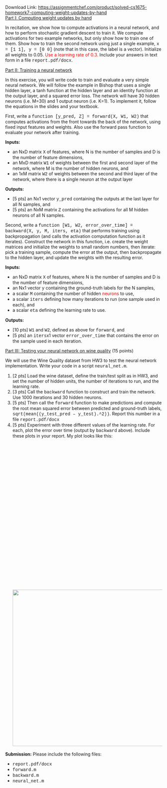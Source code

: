 Download Link: https://assignmentchef.com/product/solved-cs1675-homework7-computing-weight-updates-by-hand
<br>
<u>Part I: Computing weight updates by hand</u>

In recitation, we show how to compute activations in a neural network, and how to perform stochastic gradient descent to train it. We compute activations for two example networks, but only show how to train one of them. Show how to train the second network using just a single example, <span style="font-family: courier new;">x = [1 1], y = [0 0]</span> (note that in this case, the label is a vector). Initialize all weights to 0.05. <span style="color: red;">Use a learning rate of 0.3.</span> Include your answers in text form in a file <span style="font-family: courier new;">report.pdf/docx</span>.

<u>Part II: Training a neural network</u>

In this exercise, you will write code to train and evaluate a very simple neural network. We will follow the example in Bishop that uses a single hidden layer, a tanh function at the hidden layer and an identity function at the output layer, and a squared error loss. The network will have 30 hidden neurons (i.e. M=30) and 1 output neuron (i.e. K=1). To implement it, follow the equations in the slides and your textbook.

First, write a <span style="font-family: courier new;">function [y_pred, Z] = forward(X, W1, W2)</span> that computes activations from the front towards the back of the network, using fixed input features and weights. Also use the forward pass function to evaluate your network after training.

<b>Inputs:</b>

<ul>

 <li>an NxD matrix <span style="font-family: courier new;">X</span> of features, where N is the number of samples and D is the number of feature dimensions,</li>

 <li>an MxD matrix <span style="font-family: courier new;">W1</span> of weights between the first and second layer of the network, where M is the number of hidden neurons, and</li>

 <li>an 1xM matrix <span style="font-family: courier new;">W2</span> of weights between the second and third layer of the network, where there is a single neuron at the output layer</li>

</ul>

<b>Outputs:</b>

<ul>

 <li>[5 pts] an Nx1 vector <span style="font-family: courier new;">y_pred</span> containing the outputs at the last layer for all N samples, and</li>

 <li>[5 pts] an NxM matrix <span style="font-family: courier new;">Z</span> containing the activations for all M hidden neurons of all N samples.</li>

</ul>

Second, write a <span style="font-family: courier new;">function [W1, W2, error_over_time] = backward(X, y, M, iters, eta)</span> that performs training using backpropagation (and calls the activation computation function as it iterates). Construct the network in this function, i.e. create the weight matrices and initialize the weights to small random numbers, then iterate: pick a training sample, compute the error at the output, then backpropagate to the hidden layer, and update the weights with the resulting error.

<b>Inputs:</b>

<ul>

 <li>an NxD matrix <span style="font-family: courier new;">X</span> of features, where N is the number of samples and D is the number of feature dimensions,</li>

 <li>an Nx1 vector <span style="font-family: courier new;">y</span> containing the ground-truth labels for the N samples,</li>

 <li>a scalar <span style="font-family: courier new;">M</span> containing the number of hidden <span style="color: red;">neurons</span> to use,</li>

 <li>a scalar <span style="font-family: courier new;">iters</span> defining how many iterations to run (one sample used in each), and</li>

 <li>a scalar <span style="font-family: courier new;">eta</span> defining the learning rate to use.</li>

</ul>

<b>Outputs:</b>

<ul>

 <li>[10 pts] <span style="font-family: courier new;">W1</span> and <span style="font-family: courier new;">W2</span>, defined as above for <span style="font-family: courier new;">forward</span>, and</li>

 <li>[5 pts] an <span style="font-family: courier new;">iters</span>x1 vector <span style="font-family: courier new;">error_over_time</span> that contains the error on the sample used in each iteration.</li>

</ul>

<u>Part III: Testing your neural network on wine quality</u> (15 points)

We will use the Wine Quality dataset from HW3 to test the neural network implementation. Write your code in a script <span style="font-family: courier new;">neural_net.m</span>.

<ol>

 <li>[2 pts] Load the wine dataset, define the train/test split as in HW3, and set the number of hidden units, the number of iterations to run, and the learning rate.</li>

 <li>[3 pts] Call the <span style="font-family: courier new;">backward</span> function to construct and train the network. Use 1000 iterations and 30 hidden neurons.</li>

 <li>[5 pts] Then call the <span style="font-family: courier new;">forward</span> function to make predictions and compute the root mean squared error between predicted and ground-truth labels, <span style="font-family: courier new;">sqrt(mean((y_test_pred – y_test).^2))</span>. Report this number in a file <span style="font-family: courier new;">report.pdf/docx</span></li>

 <li>[5 pts] Experiment with three different values of the learning rate. For each, plot the error over time (output by <span style="font-family: courier new;">backward</span> above). Include these plots in your report. My plot looks like this:<img decoding="async" width="500/" data-src="./CS1675_ Homework 7_files/mse_plot.png" class="lazyload" src="data:image/gif;base64,R0lGODlhAQABAAAAACH5BAEKAAEALAAAAAABAAEAAAICTAEAOw==">

  <noscript>

   <img decoding="async" src="./CS1675_ Homework 7_files/mse_plot.png" width="500/">

  </noscript></li>

</ol>

<b>Submission:</b> Please include the following files:

<ul>

 <li><span style="font-family: courier new;">report.pdf/docx</span></li>

 <li><span style="font-family: courier new;">forward.m</span></li>

 <li><span style="font-family: courier new;">backward.m</span></li>

 <li><span style="font-family: courier new;">neural_net.m</span></li>

</ul>